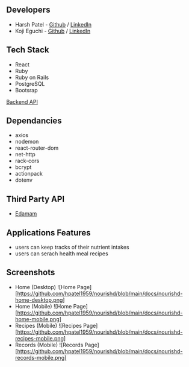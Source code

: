 ## Developers

- Harsh Patel - [Github](https://github.com/hpatel1959) / [LinkedIn]()
- Koji Eguchi - [Github](https://github.com/Kody-Eguchi) / [LinkedIn](https://www.linkedin.com/in/kojieguchi/)

## Tech Stack

- React
- Ruby
- Ruby on Rails
- PostgreSQL
- Bootsrap

[Backend API](https://github.com/Kody-Eguchi/nourishd-api)

## Dependancies

- axios
- nodemon
- react-router-dom
- net-http
- rack-cors
- bcrypt
- actionpack
- dotenv

## Third Party API

- [Edamam](https://www.edamam.com/)

## Applications Features

- users can keep tracks of their nutrient intakes
- users can serach health meal recipes

## Screenshots

- Home (Desktop)
  ![Home Page][https://github.com/hpatel1959/nourishd/blob/main/docs/nourishd-home-desktop.png]
- Home (Mobile)
  ![Home Page][https://github.com/hpatel1959/nourishd/blob/main/docs/nourishd-home-mobile.png]
- Recipes (Mobile)
  ![Recipes Page][https://github.com/hpatel1959/nourishd/blob/main/docs/nourishd-recipes-mobile.png]
- Records (Mobile)
  ![Records Page][https://github.com/hpatel1959/nourishd/blob/main/docs/nourishd-records-mobile.png]
